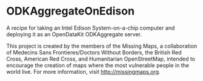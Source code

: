 # ODKAggregateOnEdison
A recipe for taking an Intel Edison System-on-a-chip computer and deploying it as an OpenDataKit ODKAggregate server.

This project is created by the members of the Missing Maps, a collaboration of Medecins Sans Frontieres/Doctors Without Borders, the British Red Cross, American Red Cross, and Humanitarian OpenStreetMap, intended to encourage the creation of maps where the most vulnerable people in the world live.  For more information, visit http://missingmaps.org.  
